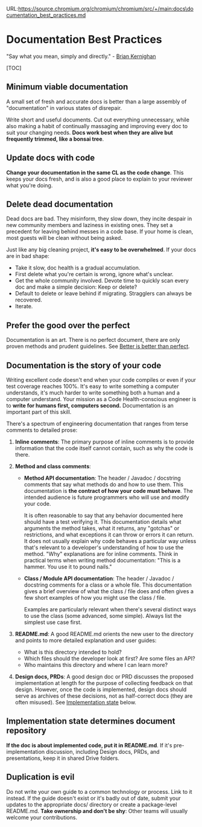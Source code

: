 URL:https://source.chromium.org/chromium/chromium/src/+/main:docs\documentation_best_practices.md
# Documentation Best Practices

"Say what you mean, simply and directly." -
[Brian Kernighan](http://en.wikipedia.org/wiki/The_Elements_of_Programming_Style)

[TOC]

## Minimum viable documentation

A small set of fresh and accurate docs is better than a large
assembly of "documentation" in various states of disrepair.

Write short and useful documents. Cut out everything unnecessary, while also
making a habit of continually massaging and improving every doc to suit your
changing needs. **Docs work best when they are alive but frequently trimmed,
like a bonsai tree**.

## Update docs with code

**Change your documentation in the same CL as the code change**. This keeps your
docs fresh, and is also a good place to explain to your reviewer what you're
doing.

## Delete dead documentation

Dead docs are bad. They misinform, they slow down, they incite despair in
new community members and laziness in existing ones. They set a precedent
for leaving behind messes in a code base. If your home is clean, most
guests will be clean without being asked.

Just like any big cleaning project, **it's easy to be overwhelmed**. If your
docs are in bad shape:

*   Take it slow, doc health is a gradual accumulation.
*   First delete what you're certain is wrong, ignore what's unclear.
*   Get the whole community involved. Devote time to quickly scan every doc and
    make a simple decision: Keep or delete?
*   Default to delete or leave behind if migrating. Stragglers can always be
    recovered.
*   Iterate.

## Prefer the good over the perfect

Documentation is an art. There is no perfect document, there are only proven
methods and prudent guidelines. See
[Better is better than perfect](https://github.com/google/styleguide/blob/gh-pages/docguide/philosophy.md#better-is-better-than-perfect).

## Documentation is the story of your code

Writing excellent code doesn't end when your code compiles or even if your
test coverage reaches 100%. It's easy to write something a computer understands,
it's much harder to write something both a human and a computer understand. Your
mission as a Code Health-conscious engineer is to **write for humans first,
computers second.** Documentation is an important part of this skill.

There's a spectrum of engineering documentation that ranges from terse comments
to detailed prose:

1.  **Inline comments**: The primary purpose of inline comments is to provide
    information that the code itself cannot contain, such as why the code is
    there.

2.  **Method and class comments**:

    *   **Method API documentation**: The header / Javadoc / docstring
        comments that say what methods do and how to use them. This
        documentation is **the contract of how your code must behave**. The
        intended audience is future programmers who will use and modify your
        code.

        It is often reasonable to say that any behavior documented here should
        have a test verifying it. This documentation details what arguments the
        method takes, what it returns, any "gotchas" or restrictions, and what
        exceptions it can throw or errors it can return. It does not usually
        explain why code behaves a particular way unless that's relevant to a
        developer's understanding of how to use the method. "Why" explanations
        are for inline comments. Think in practical terms when writing method
        documentation: "This is a hammer. You use it to pound nails."

    *   **Class / Module API documentation**: The header / Javadoc / docstring
        comments for a class or a whole file. This documentation gives a brief
        overview of what the class / file does and often gives a few short
        examples of how you might use the class / file.

        Examples are particularly relevant when there's several distinct ways to
        use the class (some advanced, some simple). Always list the simplest
        use case first.

3.  **README.md**: A good README.md orients the new user to the directory and
    points to more detailed explanation and user guides:
    * What is this directory intended to hold?
    * Which files should the developer look at first? Are some files an API?
    * Who maintains this directory and where I can learn more?

4.  **Design docs, PRDs**: A good design doc or PRD discusses the proposed
    implementation at length for the purpose of collecting feedback on that
    design. However, once the code is implemented, design docs should serve as
    archives of these decisions, not as half-correct docs (they are often
    misused). See
    [Implementation state](#Implementation-state-determines-document-repository)
    below.

## Implementation state determines document repository

**If the doc is about implemented code, put it in README.md**. If it's
pre-implementation discussion, including Design docs, PRDs, and presentations,
keep it in shared Drive folders.

## Duplication is evil

Do not write your own guide to a common technology or process. Link to it
instead. If the guide doesn't exist or it's badly out of date, submit your
updates to the appropriate docs/ directory or create a package-level
README.md. **Take ownership and don't be shy**: Other teams will usually welcome
your contributions.
